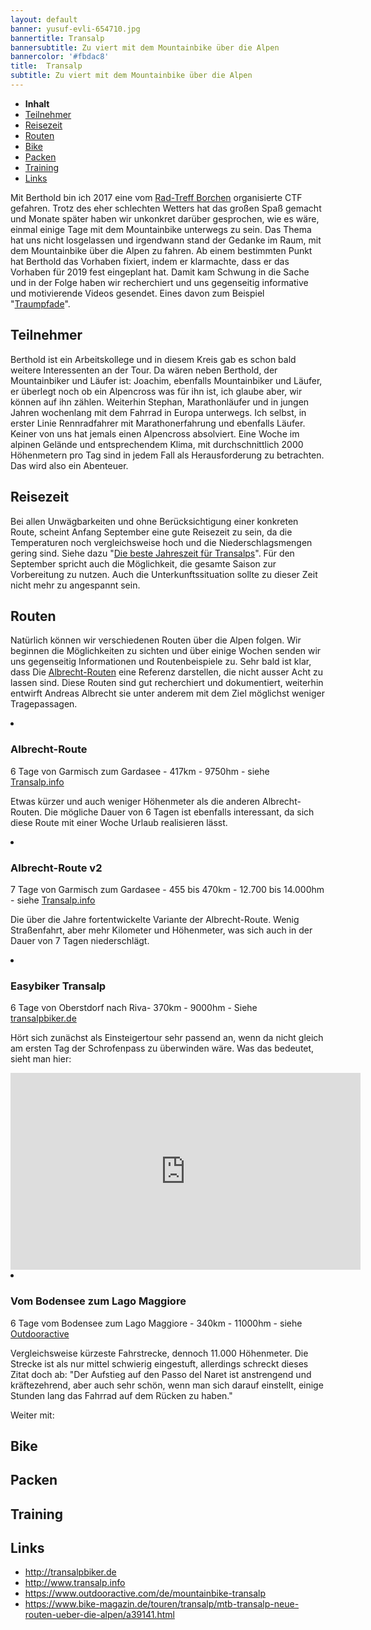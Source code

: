 ```yaml
---
layout: default
banner: yusuf-evli-654710.jpg
bannertitle: Transalp
bannersubtitle: Zu viert mit dem Mountainbike über die Alpen
bannercolor: '#fbdac8'
title:  Transalp
subtitle: Zu viert mit dem Mountainbike über die Alpen
---
```

<ul class="toc">
<li><strong>Inhalt</strong></li>
<li><a href="#teilnehmer">Teilnehmer</a></li>
<li><a href="#reisezeit">Reisezeit</a></li>
<li><a href="#routen">Routen</a></li>
<li><a href="#bike">Bike</a></li>
<li><a href="#packen">Packen</a></li>
<li><a href="#training">Training</a></li>
<li><a href="#links">Links</a></li>
</ul>

Mit Berthold bin ich 2017 eine vom [Rad-Treff Borchen](http://www.rad-treff-borchen.de) organisierte CTF gefahren. Trotz des eher schlechten Wetters hat das großen Spaß gemacht und Monate später haben wir unkonkret darüber gesprochen, wie es wäre, einmal einige Tage mit dem Mountainbike unterwegs zu sein. Das Thema hat uns nicht losgelassen und irgendwann stand der Gedanke im Raum, mit dem Mountainbike über die Alpen zu fahren. Ab einem bestimmten Punkt hat Berthold das Vorhaben fixiert, indem er klarmachte, dass er das Vorhaben für 2019 fest eingeplant hat. Damit kam Schwung in die Sache und in der Folge haben wir recherchiert und uns gegenseitig informative und motivierende Videos gesendet. Eines davon zum Beispiel "[Traumpfade](https://www.br.de/mediathek/video/traumpfade-mit-dem-mountainbike-ueber-die-alpen-av:5a3c404bdd95b200180bcb86)".

## Teilnehmer
Berthold ist ein Arbeitskollege und in diesem Kreis gab es schon bald weitere Interessenten an der Tour. Da wären neben Berthold, der Mountainbiker und Läufer ist: Joachim, ebenfalls Mountainbiker und Läufer, er überlegt noch ob ein Alpencross was für ihn ist, ich glaube aber, wir können auf ihn zählen. Weiterhin Stephan, Marathonläufer und in jungen Jahren wochenlang mit dem Fahrrad in Europa unterwegs. Ich selbst, in erster Linie Rennradfahrer mit Marathonerfahrung und ebenfalls Läufer. Keiner von uns hat jemals einen Alpencross absolviert. Eine Woche im alpinen Gelände und entsprechendem Klima, mit durchschnittlich 2000 Höhenmetern pro Tag sind in jedem Fall als Herausforderung zu betrachten. Das wird also ein Abenteuer.

## Reisezeit
Bei allen Unwägbarkeiten und ohne Berücksichtigung einer konkreten Route, scheint Anfang September eine gute Reisezeit zu sein, da die Temperaturen noch vergleichsweise hoch und die Niederschlagsmengen gering sind. Siehe dazu "[Die beste Jahreszeit für Transalps](http://transalpbiker.de/2017/03/08/die-beste-jahreszeit-fuer-transalps/)". Für den September spricht auch die Möglichkeit, die gesamte Saison zur Vorbereitung zu nutzen. Auch die Unterkunftssituation sollte zu dieser Zeit nicht mehr zu angespannt sein. 

## Routen
Natürlich können wir verschiedenen Routen über die Alpen folgen. Wir beginnen die Möglichkeiten zu sichten und über einige Wochen senden wir uns gegenseitig Informationen und Routenbeispiele zu. Sehr bald ist klar, dass Die [Albrecht-Routen](http://www.transalp.info/albrecht-route) eine Referenz darstellen, die nicht ausser Acht zu lassen sind. Diese Routen sind gut recherchiert und dokumentiert, weiterhin entwirft Andreas Albrecht sie unter anderem mit dem Ziel möglichst weniger Tragepassagen.

<div class="detail-list">
<li><h3>Albrecht-Route</h3>
<p class="meta">
6 Tage von Garmisch zum Gardasee - 417km - 9750hm - siehe <a href="http://www.transalp.info/albrecht-route/6-tage">Transalp.info</a>
</p>

<p>Etwas kürzer und auch weniger Höhenmeter als die anderen Albrecht-Routen. Die mögliche Dauer von 6 Tagen ist ebenfalls interessant, da sich diese Route mit einer Woche Urlaub realisieren lässt.</p>
</li>

<li><h3>Albrecht-Route v2</h3>
<p class="meta">
7 Tage von Garmisch zum Gardasee - 455 bis 470km - 12.700 bis 14.000hm - siehe <a href="http://www.transalp.info/albrecht-route/v2">Transalp.info</a>
</p>

<p>Die über die Jahre fortentwickelte Variante der Albrecht-Route. Wenig Straßenfahrt, aber mehr Kilometer und Höhenmeter, was sich auch in der Dauer von 7 Tagen niederschlägt.
</p>
</li>

<li><h3>Easybiker Transalp</h3>
<p class="meta">
6 Tage von Oberstdorf nach Riva- 370km - 9000hm - Siehe <a href="http://transalpbiker.de/category/easybiker-transalp/">transalpbiker.de</a>
</p>

<p>
Hört sich zunächst als Einsteigertour sehr passend an, wenn da nicht gleich am ersten Tag der Schrofenpass zu überwinden wäre. Was das bedeutet, sieht man hier:
</p>
<iframe width="560" height="315" src="https://www.youtube.com/embed/96Wc4n-1-Bs" frameborder="0" allow="autoplay; encrypted-media" allowfullscreen></iframe>
</li>

<li><h3>Vom Bodensee zum Lago Maggiore</h3>
<p class="meta">
6 Tage vom Bodensee zum Lago Maggiore - 340km - 11000hm - siehe <a href="https://www.outdooractive.com/de/mountainbike-transalp/bodensee-rheintal/alpenueberquerung-vom-bodensee-zum-lago-maggiore-/1389123/">Outdooractive</a>
</p>

<p>Vergleichsweise kürzeste Fahrstrecke, dennoch 11.000 Höhenmeter. Die Strecke ist als nur mittel schwierig eingestuft, allerdings schreckt dieses Zitat doch ab: "Der Aufstieg auf den Passo del Naret ist anstrengend und kräftezehrend, aber auch sehr schön, wenn man sich darauf einstellt, einige Stunden lang das Fahrrad auf dem Rücken zu haben."
</p>
</li>

</div>


Weiter mit:

## Bike

## Packen

## Training

## Links
- http://transalpbiker.de
- http://www.transalp.info
- https://www.outdooractive.com/de/mountainbike-transalp
- https://www.bike-magazin.de/touren/transalp/mtb-transalp-neue-routen-ueber-die-alpen/a39141.html








